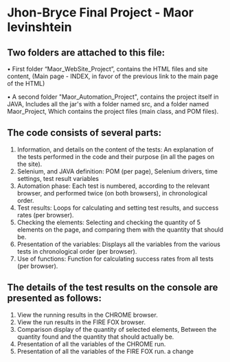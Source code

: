 # Jhon-Bryce Final Project - Maor levinshtein

## Two folders are attached to this file:
• First folder “Maor_WebSite_Project”, contains the HTML files and site content,
  (Main page - INDEX, in favor of the previous link to the main page of the HTML)

• A second folder "Maor_Automation_Project", contains the project itself in JAVA,
Includes all the jar's with a folder named src, and a folder named Maor_Project,
  Which contains the project files (main class, and POM files).
  
## The code consists of several parts:
1. Information, and details on the content of the tests:
An explanation of the tests performed in the code and their purpose (in all the pages on the site).
2. Selenium, and JAVA definition:
POM (per page), Selenium drivers, time settings, test result variables
3. Automation phase:
Each test is numbered, according to the relevant browser, and performed twice (on both browsers), in chronological order.
4. Test results:
Loops for calculating and setting test results, and success rates (per browser).
5. Checking the elements:
Selecting and checking the quantity of 5 elements on the page, and comparing them with the quantity that should be.
6. Presentation of the variables:
Displays all the variables from the various tests in chronological order (per browser).
7. Use of functions:
Function for calculating success rates from all tests (per browser).

## The details of the test results on the console are presented as follows:
1. View the running results in the CHROME browser.
2. View the run results in the FIRE FOX browser.
3. Comparison display of the quantity of selected elements,
Between the quantity found and the quantity that should actually be.
4. Presentation of all the variables of the CHROME run.
5. Presentation of all the variables of the FIRE FOX run.
 a change
